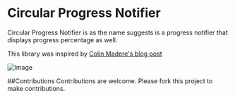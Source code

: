 # Circular Progress Notifier
Circular Progress Notifier is as the name suggests is a progress notifier that displays progress percentage as well.

This library was inspired by [Colin Madere's blog post](http://tech.taskrabbit.com/blog/2014/11/07/android-custom-progress-view/)

![Image](http://i.imgur.com/8AP1KPq.jpg)

##Contributions
Contributions are welcome. Please fork this project to make contributions.
